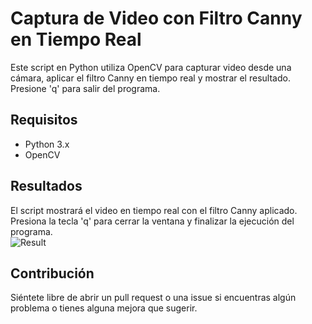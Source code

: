 # Captura de Video con Filtro Canny en Tiempo Real

Este script en Python utiliza OpenCV para capturar video desde una cámara, aplicar el filtro Canny en tiempo real y mostrar el resultado. Presione 'q' para salir del programa.

## Requisitos

- Python 3.x
- OpenCV

## Resultados
El script mostrará el video en tiempo real con el filtro Canny aplicado. Presiona la tecla 'q' para cerrar la ventana y finalizar la ejecución del programa.  
![Result](https://github.com/deaangelg/Vision-Artificial-/blob/2bf3a232ee1e8d2224b83f80f6cd52b5662fb375/Pr%C3%A1ctica%20XIII%3A%20Canny%20Video/imagen_2024-04-22_005112477.png) 

## Contribución
Siéntete libre de abrir un pull request o una issue si encuentras algún problema o tienes alguna mejora que sugerir.
